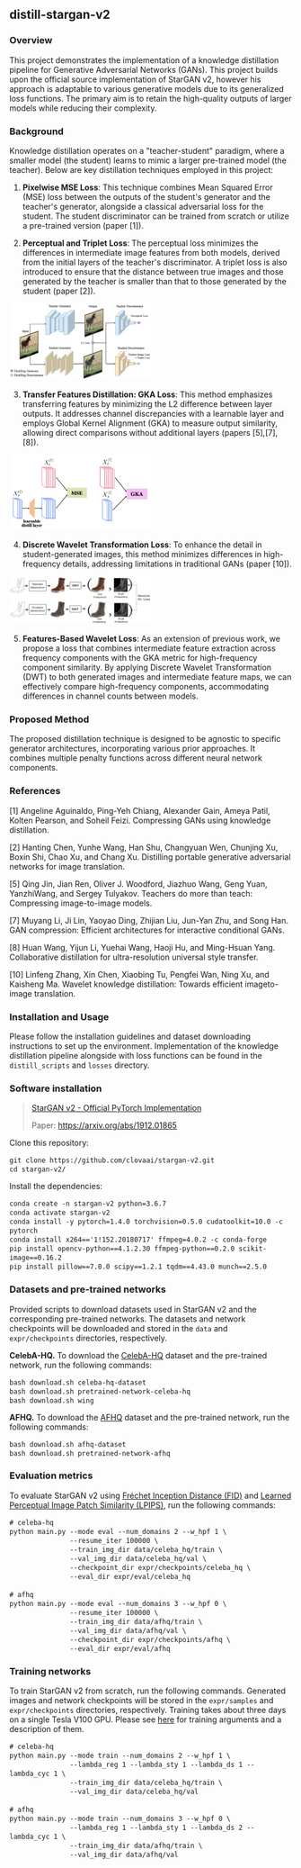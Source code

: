 ## distill-stargan-v2

### Overview

This project demonstrates the implementation of a knowledge distillation pipeline for Generative Adversarial Networks (GANs). This project builds upon the official source implementation of StarGAN v2, however his approach is adaptable to various generative models due to its generalized loss functions. The primary aim is to retain the high-quality outputs of larger models while reducing their complexity.

### Background
Knowledge distillation operates on a "teacher-student" paradigm, where a smaller model (the student) learns to mimic a larger pre-trained model (the teacher). Below are key distillation techniques employed in this project:

1. **Pixelwise MSE Loss**: This technique combines Mean Squared Error (MSE) loss between the outputs of the student's generator and the teacher's generator, alongside a classical adversarial loss for the student. The student discriminator can be trained from scratch or utilize a pre-trained version (paper [1]).

2. **Perceptual and Triplet Loss**: The perceptual loss minimizes the differences in intermediate image features from both models, derived from the initial layers of the teacher's discriminator. A triplet loss is also introduced to ensure that the distance between true images and those generated by the teacher is smaller than that to those generated by the student (paper [2]).
<img src="images/distill_scheme.png" width=50%>

3. **Transfer Features Distillation: GKA Loss**: This method emphasizes transferring features by minimizing the L2 difference between layer outputs. It addresses channel discrepancies with a learnable layer and employs Global Kernel Alignment (GKA) to measure output similarity, allowing direct comparisons without additional layers (papers [5],[7],[8]). 
<img src="images/gka_loss.png" width=50%>

4. **Discrete Wavelet Transformation Loss**: To enhance the detail in student-generated images, this method minimizes differences in high-frequency details, addressing limitations in traditional GANs (paper [10]).
<img src="images/wkd_distill_scheme.png" width=50%>

5. **Features-Based Wavelet Loss**: As an extension of previous work, we propose a loss that combines intermediate feature extraction across frequency components with the GKA metric for high-frequency component similarity. By applying Discrete Wavelet Transformation (DWT) to both generated images and intermediate feature maps, we can effectively compare high-frequency components, accommodating differences in channel counts between models.

### Proposed Method

The proposed distillation technique is designed to be agnostic to specific generator architectures, incorporating various prior approaches. It combines multiple penalty functions across different neural network components.

### References

[1] Angeline Aguinaldo, Ping-Yeh Chiang, Alexander Gain, Ameya Patil,
Kolten Pearson, and Soheil Feizi. Compressing GANs using knowledge
distillation.

[2] Hanting Chen, Yunhe Wang, Han Shu, Changyuan Wen, Chunjing Xu,
Boxin Shi, Chao Xu, and Chang Xu. Distilling portable generative
adversarial networks for image translation.

[5] Qing Jin, Jian Ren, Oliver J. Woodford, Jiazhuo Wang, Geng Yuan,
YanzhiWang, and Sergey Tulyakov. Teachers do more than teach: Compressing
image-to-image models.

[7] Muyang Li, Ji Lin, Yaoyao Ding, Zhijian Liu, Jun-Yan Zhu, and Song
Han. GAN compression: Efficient architectures for interactive conditional
GANs.

[8] Huan Wang, Yijun Li, Yuehai Wang, Haoji Hu, and Ming-Hsuan Yang.
Collaborative distillation for ultra-resolution universal style transfer.

[10] Linfeng Zhang, Xin Chen, Xiaobing Tu, Pengfei Wan, Ning Xu, and
Kaisheng Ma. Wavelet knowledge distillation: Towards efficient imageto-
image translation.

### Installation and Usage

Please follow the installation guidelines and dataset downloading instructions to set up the environment. Implementation of the knowledge distillation pipeline alongside with loss functions can be found in the `distill_scripts` and `losses` directory.

### Software installation

> [StarGAN v2 - Official PyTorch Implementation](https://github.com/clovaai/stargan-v2)
> 
> Paper: https://arxiv.org/abs/1912.01865<br>

Clone this repository:

```
git clone https://github.com/clovaai/stargan-v2.git
cd stargan-v2/
```

Install the dependencies:
```
conda create -n stargan-v2 python=3.6.7
conda activate stargan-v2
conda install -y pytorch=1.4.0 torchvision=0.5.0 cudatoolkit=10.0 -c pytorch
conda install x264=='1!152.20180717' ffmpeg=4.0.2 -c conda-forge
pip install opencv-python==4.1.2.30 ffmpeg-python==0.2.0 scikit-image==0.16.2
pip install pillow==7.0.0 scipy==1.2.1 tqdm==4.43.0 munch==2.5.0
```

### Datasets and pre-trained networks
Provided scripts to download datasets used in StarGAN v2 and the corresponding pre-trained networks. The datasets and network checkpoints will be downloaded and stored in the `data` and `expr/checkpoints` directories, respectively.

<b>CelebA-HQ.</b> To download the [CelebA-HQ](https://drive.google.com/drive/folders/0B4qLcYyJmiz0TXY1NG02bzZVRGs) dataset and the pre-trained network, run the following commands:
```
bash download.sh celeba-hq-dataset
bash download.sh pretrained-network-celeba-hq
bash download.sh wing
```
<b>AFHQ.</b> To download the [AFHQ](https://github.com/clovaai/stargan-v2/blob/master/README.md#animal-faces-hq-dataset-afhq) dataset and the pre-trained network, run the following commands:
```
bash download.sh afhq-dataset
bash download.sh pretrained-network-afhq
```


### Evaluation metrics
To evaluate StarGAN v2 using [Fr&eacute;chet Inception Distance (FID)](https://arxiv.org/abs/1706.08500) and [Learned Perceptual Image Patch Similarity (LPIPS)](https://arxiv.org/abs/1801.03924), run the following commands:

```
# celeba-hq
python main.py --mode eval --num_domains 2 --w_hpf 1 \
               --resume_iter 100000 \
               --train_img_dir data/celeba_hq/train \
               --val_img_dir data/celeba_hq/val \
               --checkpoint_dir expr/checkpoints/celeba_hq \
               --eval_dir expr/eval/celeba_hq

# afhq
python main.py --mode eval --num_domains 3 --w_hpf 0 \
               --resume_iter 100000 \
               --train_img_dir data/afhq/train \
               --val_img_dir data/afhq/val \
               --checkpoint_dir expr/checkpoints/afhq \
               --eval_dir expr/eval/afhq
```

### Training networks
To train StarGAN v2 from scratch, run the following commands. Generated images and network checkpoints will be stored in the `expr/samples` and `expr/checkpoints` directories, respectively. Training takes about three days on a single Tesla V100 GPU. Please see [here](https://github.com/clovaai/stargan-v2/blob/master/main.py#L86-L179) for training arguments and a description of them. 

```
# celeba-hq
python main.py --mode train --num_domains 2 --w_hpf 1 \
               --lambda_reg 1 --lambda_sty 1 --lambda_ds 1 --lambda_cyc 1 \
               --train_img_dir data/celeba_hq/train \
               --val_img_dir data/celeba_hq/val

# afhq
python main.py --mode train --num_domains 3 --w_hpf 0 \
               --lambda_reg 1 --lambda_sty 1 --lambda_ds 2 --lambda_cyc 1 \
               --train_img_dir data/afhq/train \
               --val_img_dir data/afhq/val
```
